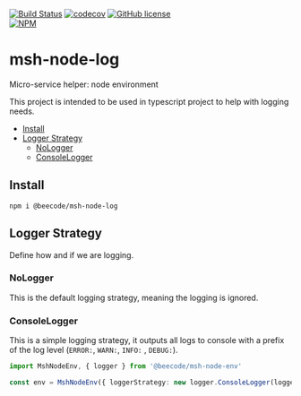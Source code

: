 [![Build Status](https://beecode.semaphoreci.com/badges/msh-node-log/branches/main.svg?style=shields)](https://beecode.semaphoreci.com/projects/msh-node-log)
[![codecov](https://codecov.io/gh/beecode-rs/msh-node-log/branch/main/graph/badge.svg?token=KDT5MPESF4)](https://codecov.io/gh/beecode-rs/msh-node-log)
[![GitHub license](https://img.shields.io/github/license/beecode-rs/msh-node-log)](https://github.com/beecode-rs/msh-node-log/blob/main/LICENSE)  
[![NPM](https://nodei.co/npm/@beecode/msh-node-log.png)](https://nodei.co/npm/@beecode/msh-node-log)

# msh-node-log

Micro-service helper: node environment

This project is intended to be used in typescript project to help with logging needs.

<!-- toc -->

- [Install](#install)
- [Logger Strategy](#logger-strategy)
  - [NoLogger](#nologger)
  - [ConsoleLogger](#consolelogger)

<!-- tocstop -->

## Install

`npm i @beecode/msh-node-log`

## Logger Strategy

Define how and if we are logging.

### NoLogger

This is the default logging strategy, meaning the logging is ignored.

### ConsoleLogger

This is a simple logging strategy, it outputs all logs to console with a prefix of the log level (`ERROR:`, `WARN:`, `INFO:`
, `DEBUG:`).

```typescript
import MshNodeEnv, { logger } from '@beecode/msh-node-env'

const env = MshNodeEnv({ loggerStrategy: new logger.ConsoleLogger(logger.LogLevel.INFO) })
```

